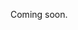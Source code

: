 Coming soon.

<!--
  @todo
  Explain how to delete an organizer, but also mention that it is only possible with a specific permission. Also mention that organizers are only soft-deleted.
-->
